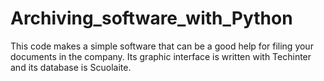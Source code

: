 # Archiving_software_with_Python
This code makes a simple software that can be a good help for filing your documents in the company. Its graphic interface is written with Techinter and its database is Scuolaite.

